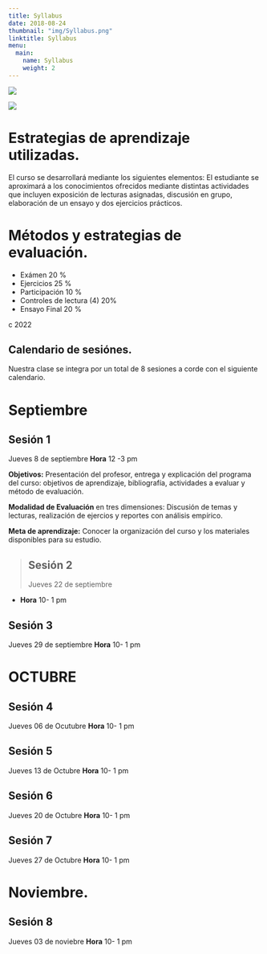 ```yaml
---
title: Syllabus
date: 2018-08-24
thumbnail: "img/Syllabus.png"
linktitle: Syllabus
menu:
  main:
    name: Syllabus
    weight: 2
---
```


  
  ![](/img/Syllabus2.png)

![](/img/Syllabus3.png)

# Estrategias de aprendizaje utilizadas.

El curso se desarrollará mediante los siguientes elementos:
  El estudiante se aproximará a los conocimientos ofrecidos mediante distintas actividades que incluyen exposición de lecturas asignadas, discusión en grupo, elaboración de un ensayo y dos ejercicios prácticos.


# Métodos y estrategias de evaluación.

*	Exámen                   20 %
*	Ejercicios               25 %
* Participación            10 %
* Controles de lectura (4) 20%
* Ensayo Final             20 %


c 2022


## Calendario de sesiónes.

Nuestra clase se integra por un total de 8 sesiones a corde con el siguiente calendario.

# Septiembre

## Sesión 1

Jueves 8 de septiembre  **Hora** 12 -3 pm 

**Objetivos:** Presentación del profesor, entrega y explicación del programa del curso: objetivos de aprendizaje, bibliografía, actividades a evaluar y método de evaluación.

**Modalidad de Evaluación** en tres dimensiones: Discusión de temas y lecturas, realización de ejercios y reportes con análisis empírico.

**Meta de aprendizaje:** Conocer la organización del curso y los materiales disponibles para su estudio.

> ## Sesión 2
> Jueves 22 de septiembre  
- **Hora** 10- 1 pm

## Sesión 3
Jueves 29 de septiembre  **Hora** 10- 1 pm

# OCTUBRE

## Sesión 4
Jueves 06 de Ocutubre  **Hora** 10- 1 pm

## Sesión 5
Jueves 13 de Octubre  **Hora** 10- 1 pm

## Sesión 6
Jueves 20 de Octubre  **Hora** 10- 1 pm

## Sesión 7
Jueves 27 de Octubre  **Hora** 10- 1 pm

# Noviembre.

## Sesión 8
Jueves 03 de noviebre  **Hora** 10- 1 pm


